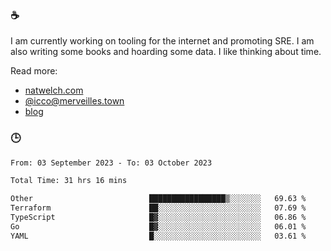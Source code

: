 ### ☕

I am currently working on tooling for the internet and promoting SRE. I am also writing some books and hoarding some data. I like thinking about time. 

Read more:

 - [natwelch.com](https://natwelch.com)
 - [@icco@merveilles.town](https://merveilles.town/@icco)
 - [blog](https://writing.natwelch.com)

### 🕒

<!--START_SECTION:waka-->

```txt
From: 03 September 2023 - To: 03 October 2023

Total Time: 31 hrs 16 mins

Other                          █████████████████▒░░░░░░░   69.63 %
Terraform                      ██░░░░░░░░░░░░░░░░░░░░░░░   07.69 %
TypeScript                     █▓░░░░░░░░░░░░░░░░░░░░░░░   06.86 %
Go                             █▓░░░░░░░░░░░░░░░░░░░░░░░   06.01 %
YAML                           █░░░░░░░░░░░░░░░░░░░░░░░░   03.61 %
```

<!--END_SECTION:waka-->
